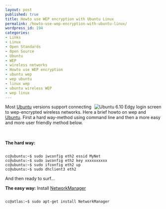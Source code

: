 ```yaml
---
layout: post
published: true
title: Howto use WEP encryption with Ubuntu Linux
permalink: /howto-use-wep-encryption-with-ubuntu-linux/
wordpress_id: 194
categories:
- Links
- Linux
- Open Standards
- Open Source
- Ubuntu
- WEP
- wireless networks
- Howto use WEP encryption
- ubuntu wep
- wep ubuntu
- linux wep
- ubuntu wireless WEP
- wep linux
---
```



<img align="right" id="image283" src="http://lh3.ggpht.com/-CUrQB6ApnPQ/UVl87JVpwPI/AAAAAAAAFhA/EzFpjnUSzfE/thumb-gdm.png" alt="Ubuntu 6.10 Edgy login screen" />
Most <a href="http://www.ubuntu.com/">Ubuntu</a> versions support connecting to wep-encrypted wireless networks. Here a brief howto on wep and <a href="http://www.ubuntu.com/">Ubuntu</a>. First a hard way-method using command line and then a more easy and more user friendly method below.
<br />

<br />

<br />
  
<strong>The hard way:</strong>


```

cc@ubuntu:~$ sudo iwconfig eth2 essid MyNet
cc@ubuntu:~$ sudo iwconfig eth2 key xxxxxxxxxx
cc@ubuntu:~$ sudo ifconfig eth2 up
cc@ubuntu:~$ sudo dhclient3 eth2

```


And then ready to surf...


<strong>The easy way:</strong>
Install <a href="http://projects.gnome.org/NetworkManager/">NetworkManager</a>


```

cc@atlas:~$ sudo apt-get install NetworkManager

```
 

